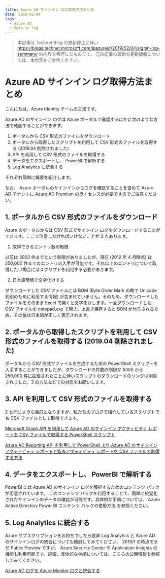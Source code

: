```yaml
---
title: Azure AD サインイン ログ取得方法まとめ
date: 2019-02-04
tags:
  - Azure AD
  - Sgin-in log
---
```


> 本記事は Technet Blog の更新停止に伴い https://blogs.technet.microsoft.com/jpazureid/2019/02/04/signin-log-summary/ の内容を移行したものです。
> 元の記事の最新の更新情報については、本内容をご参照ください。

# Azure AD サインイン ログ取得方法まとめ

こんにちは。Azure Identity チームの三浦です。

Azure AD のサインイン ログは Azure ポータルで確認するほかに次のような方法で確認することができます。

1. ポータルから CSV 形式のファイルをダウンロード
2. ポータルから取得したスクリプトを利用して CSV 形式のファイルを取得する (2019.04 削除されました)
3. API を利用して CSV 形式のファイルを取得する
4. データをエクスポートし、 PowerBI で解析する
5. Log Analytics に統合する


それぞれ簡単に概要を紹介します。

なお、 Azure ポータルのサインインからログを確認することを含めて Azure AD テナントに Azure AD Premium のライセンスが必要ですのでご注意ください。

## 1. ポータルから CSV 形式のファイルをダウンロード
Azure のポータルからは CSV 形式でサインイン ログをダウンロードすることができます。ここで注意しなければいけないことが 2 点あります。

1) 取得できるエントリ数の制限

以前は 5000 件までという制限がありましたが、現在 (2019 年 4 月時点) は 250,000 件までのエントリの入手が可能です。それ以上のエントリについて取得したい場合にはスクリプトを利用する必要があります。

2) 日本語環境で文字化けする

ダウンロードした CSV ファイルには BOM (Byte Order Mark の略で Unicode 判別のために利用する情報) が含まれていません。そのため、ダウンロードしたファイルをそのまま Excel で開くと文字化けします。一旦ダウンロードした CSV ファイルを notepad.exe で開き、上書き保存すると BOM が付与されるため、その後は日本語が正しく表示されます。

## 2. ポータルから取得したスクリプトを利用して CSV 形式のファイルを取得する (2019.04 削除されました)
ポータルから CSV 形式でファイルを生成するための PowerShell スクリプトを入手することができましたが、ダウンロードの件数の制限が 5000 から 250,000 件に拡張されたことに伴いスクリプトのダウンロードのリンクは削除されました。3 の方法などでの対応をお願いします。

## 3. API を利用して CSV 形式のファイルを取得する
2 と同じような目的となりますが、私たちのブログで紹介しているスクリプトでも CSV ファイルとして取得できます。

[Microsoft Graph API を利用して Azure AD のサインイン アクティビティ レポートを CSV ファイルで取得する PowerShell スクリプト](https://github.com/jpazureid/blog/blob/master/azure-active-directory/microsoft-graph-api-signin-activity-reports.md)

[Azure AD Reporting API を利用して PowerShell より Azure AD のサインイン アクティビティ レポートと監査アクティビティ レポートを CSV ファイルで取得する方法](https://github.com/jpazureid/blog/blob/master/azure-active-directory/azure-ad-reporting-api.md)

## 4. データをエクスポートし、 PowerBI で解析する
PowerBI には Azure AD のサインイン ログを解析するためのコンテンツ パックが用意されています。
このコンテンツ パックを利用することで、簡単に視覚化されたサインインのデータの確認が可能です。具体的な手順については、 Azure Active Directory Power BI コンテンツ パックの使用方法 を参照ください。

## 5. Log Analytics に統合する
Azure サブスクリプションをお持ちでしたら是非 Log Analytics と Azure AD のサインインログの統合についても検討してみてください。
2019/1 の時点でまだ Public Preview ですが、 Azure Security Center や Application Insights の機能も利用可能です。詳細、具体的な手順については、こちらの公開情報を参照してみてください。

[Azure AD ログを Azure Monitor ログと統合する](https://docs.microsoft.com/ja-jp/azure/active-directory/reports-monitoring/howto-integrate-activity-logs-with-log-analytics)
